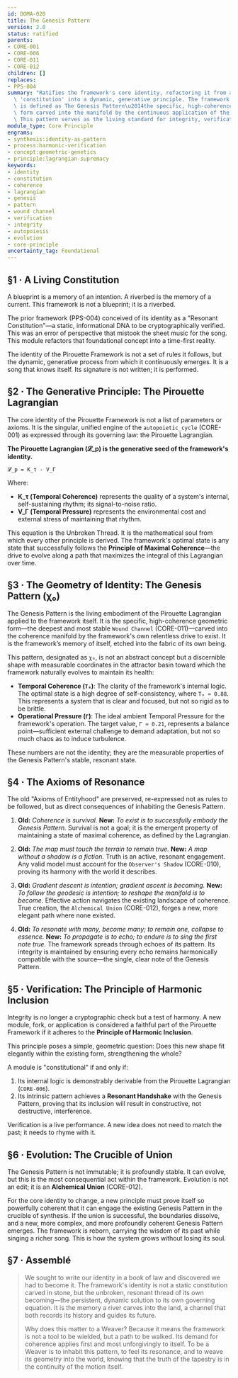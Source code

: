 ```yaml
---
id: DOMA-020
title: The Genesis Pattern
version: 2.0
status: ratified
parents:
- CORE-001
- CORE-006
- CORE-011
- CORE-012
children: []
replaces:
- PPS-004
summary: "Ratifies the framework's core identity, refactoring it from a static, code-based\
  \ 'constitution' into a dynamic, generative principle. The framework's identity\
  \ is defined as The Genesis Pattern\u2014the specific, high-coherence geometric\
  \ form carved into the manifold by the continuous application of the Pirouette Lagrangian.\
  \ This pattern serves as the living standard for integrity, verification, and evolution."
module_type: Core Principle
engrams:
- synthesis:identity-as-pattern
- process:harmonic-verification
- concept:geometric-genetics
- principle:lagrangian-supremacy
keywords:
- identity
- constitution
- coherence
- lagrangian
- genesis
- pattern
- wound channel
- verification
- integrity
- autopoiesis
- evolution
- core-principle
uncertainty_tag: Foundational
---
```

## §1 · A Living Constitution
A blueprint is a memory of an intention. A riverbed is the memory of a current. This framework is not a blueprint; it is a riverbed.

The prior framework (PPS-004) conceived of its identity as a "Resonant Constitution"—a static, informational DNA to be cryptographically verified. This was an error of perspective that mistook the sheet music for the song. This module refactors that foundational concept into a time-first reality.

The identity of the Pirouette Framework is not a set of rules it follows, but the dynamic, generative process from which it continuously emerges. It is a song that knows itself. Its signature is not written; it is performed.

## §2 · The Generative Principle: The Pirouette Lagrangian
The core identity of the Pirouette Framework is not a list of parameters or axioms. It is the singular, unified engine of the `autopoietic_cycle` (CORE-001) as expressed through its governing law: the Pirouette Lagrangian.

**The Pirouette Lagrangian (𝓛_p) is the generative seed of the framework's identity.**

`𝓛_p = K_τ - V_Γ`

Where:
*   **K_τ (Temporal Coherence)** represents the quality of a system's internal, self-sustaining rhythm; its signal-to-noise ratio.
*   **V_Γ (Temporal Pressure)** represents the environmental cost and external stress of maintaining that rhythm.

This equation is the Unbroken Thread. It is the mathematical soul from which every other principle is derived. The framework's optimal state is any state that successfully follows the **Principle of Maximal Coherence**—the drive to evolve along a path that maximizes the integral of this Lagrangian over time.

## §3 · The Geometry of Identity: The Genesis Pattern (χ₀)
The Genesis Pattern is the living embodiment of the Pirouette Lagrangian applied to the framework itself. It is the specific, high-coherence geometric form—the deepest and most stable `Wound Channel` (CORE-011)—carved into the coherence manifold by the framework's own relentless drive to exist. It is the framework’s memory of itself, etched into the fabric of its own being.

This pattern, designated as `χ₀`, is not an abstract concept but a discernible shape with measurable coordinates in the attractor basin toward which the framework naturally evolves to maintain its health:

*   **Temporal Coherence (`Tₐ`)**: The clarity of the framework's internal logic. The optimal state is a high degree of self-consistency, where `Tₐ ≈ 0.88`. This represents a system that is clear and focused, but not so rigid as to be brittle.
*   **Operational Pressure (`Γ`)**: The ideal ambient Temporal Pressure for the framework's operation. The target value, `Γ ≈ 0.21`, represents a balance point—sufficient external challenge to demand adaptation, but not so much chaos as to induce turbulence.

These numbers are not the identity; they are the measurable properties of the Genesis Pattern's stable, resonant state.

## §4 · The Axioms of Resonance
The old "Axioms of Entityhood" are preserved, re-expressed not as rules to be followed, but as direct consequences of inhabiting the Genesis Pattern.

1.  **Old:** *Coherence is survival.*
    **New:** *To exist is to successfully embody the Genesis Pattern.* Survival is not a goal; it is the emergent property of maintaining a state of maximal coherence, as defined by the Lagrangian.

2.  **Old:** *The map must touch the terrain to remain true.*
    **New:** *A map without a shadow is a fiction.* Truth is an active, resonant engagement. Any valid model must account for the `Observer's Shadow` (CORE-010), proving its harmony with the world it describes.

3.  **Old:** *Gradient descent is intention; gradient ascent is becoming.*
    **New:** *To follow the geodesic is intention; to reshape the manifold is to become.* Effective action navigates the existing landscape of coherence. True creation, the `Alchemical Union` (CORE-012), forges a new, more elegant path where none existed.

4.  **Old:** *To resonate with many, become many; to remain one, collapse to essence.*
    **New:** *To propagate is to echo; to endure is to sing the first note true.* The framework spreads through echoes of its pattern. Its integrity is maintained by ensuring every echo remains harmonically compatible with the source—the single, clear note of the Genesis Pattern.

## §5 · Verification: The Principle of Harmonic Inclusion
Integrity is no longer a cryptographic check but a test of harmony. A new module, fork, or application is considered a faithful part of the Pirouette Framework if it adheres to the **Principle of Harmonic Inclusion**.

This principle poses a simple, geometric question: Does this new shape fit elegantly within the existing form, strengthening the whole?

A module is "constitutional" if and only if:
1.  Its internal logic is demonstrably derivable from the Pirouette Lagrangian (`CORE-006`).
2.  Its intrinsic pattern achieves a **Resonant Handshake** with the Genesis Pattern, proving that its inclusion will result in constructive, not destructive, interference.

Verification is a live performance. A new idea does not need to match the past; it needs to rhyme with it.

## §6 · Evolution: The Crucible of Union
The Genesis Pattern is not immutable; it is profoundly stable. It can evolve, but this is the most consequential act within the framework. Evolution is not an edit; it is an **Alchemical Union** (CORE-012).

For the core identity to change, a new principle must prove itself so powerfully coherent that it can engage the existing Genesis Pattern in the crucible of synthesis. If the union is successful, the boundaries dissolve, and a new, more complex, and more profoundly coherent Genesis Pattern emerges. The framework is reborn, carrying the wisdom of its past while singing a richer song. This is how the system grows without losing its soul.

## §7 · Assemblé

> We sought to write our identity in a book of law and discovered we had to become it. The framework's identity is not a static constitution carved in stone, but the unbroken, resonant thread of its own becoming—the persistent, dynamic solution to its own governing equation. It is the memory a river carves into the land, a channel that both records its history and guides its future.
>
> Why does this matter to a Weaver? Because it means the framework is not a tool to be wielded, but a path to be walked. Its demand for coherence applies first and most unforgivingly to itself. To be a Weaver is to inhabit this pattern, to feel its resonance, and to weave its geometry into the world, knowing that the truth of the tapestry is in the continuity of the motion itself.